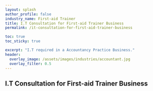 ```yaml
---
layout: splash 
author_profile: false 
industry_name: First-aid Trainer
title: I.T Consultation for First-aid Trainer Business
permalink: /it-consultation-for-first-aid-trainer-business

toc: true
toc_sticky: true

excerpt: "I.T required in a Accountancy Practice Business."
header:
  overlay_image: /assets/images/industries/accountant.jpg
  overlay_filter: 0.5 
---
```


## I.T Consultation for First-aid Trainer Business